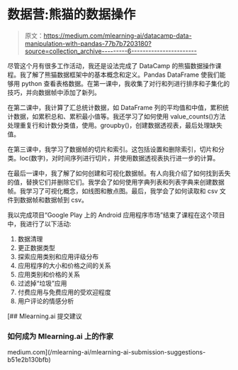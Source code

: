 # 数据营:熊猫的数据操作

> 原文：<https://medium.com/mlearning-ai/datacamp-data-manipulation-with-pandas-77b7b7203180?source=collection_archive---------6----------------------->

尽管这个月有很多工作活动，我还是设法完成了 DataCamp 的熊猫数据操作课程。我了解了熊猫数据框架中的基本概念和定义。Pandas DataFrame 使我们能够用 python 查看表格数据。在第一课中，我收集了对行和列进行排序和子集化的技巧，并向数据帧中添加了新列。

在第二课中，我计算了汇总统计数据，如 DataFrame 列的平均值和中值，累积统计数据，如累积总和、累积最小值等。我还学习了如何使用 value_counts()方法处理重复行和计数分类值，使用。groupby()，创建数据透视表，最后处理缺失值。

在第三课中，我学习了数据帧的切片和索引。这包括设置和删除索引，切片和分类。loc(数字)，对时间序列进行切片，并使用数据透视表执行进一步的计算。

在最后一课中，我了解了如何创建和可视化数据帧。有人向我介绍了如何找到丢失的值，替换它们并删除它们。我学会了如何使用字典列表和列表字典来创建数据帧。我学习了可视化概念，如线图和散点图。最后，我学会了如何读取和 csv 文件到数据帧和数据帧到 csv。

我以完成项目“Google Play 上的 Android 应用程序市场”结束了课程在这个项目中，我进行了以下活动:

1.  数据清理
2.  更正数据类型
3.  探索应用类别和应用评级分布
4.  应用程序的大小和价格之间的关系
5.  应用类别和价格的关系
6.  过滤掉“垃圾”应用
7.  付费应用与免费应用的受欢迎程度
8.  用户评论的情感分析

[](/mlearning-ai/mlearning-ai-submission-suggestions-b51e2b130bfb) [## Mlearning.ai 提交建议

### 如何成为 Mlearning.ai 上的作家

medium.com](/mlearning-ai/mlearning-ai-submission-suggestions-b51e2b130bfb)